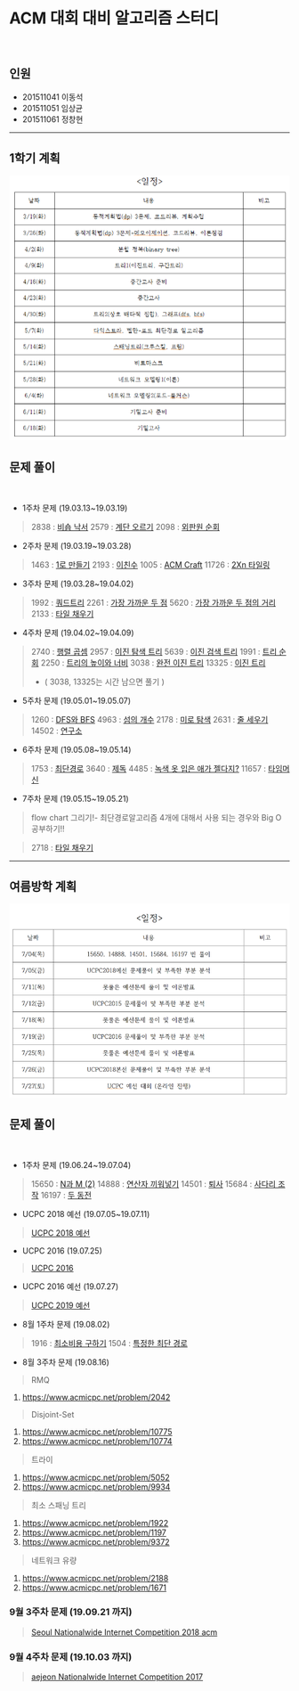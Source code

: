 
# ACM 대회 대비 알고리즘 스터디
​
## 인원
* 201511041 이동석
* 201511051 임상균
* 201511061 정창현
​
---------------------------------------------------

## 1학기 계획
   ![planning_chart.png](./참고자료/planning_chart.png)
   
## 문제 풀이
​
* 1주차 문제 (19.03.13~19.03.19)
​
> 2838 : [비숍 낙서](https://www.acmicpc.net/problem/2838)
> 2579 : [계단 오르기](https://www.acmicpc.net/problem/2579)
> 2098 : [외판원 순회](https://www.acmicpc.net/problem/2098)
​
* 2주차 문제 (19.03.19~19.03.28)
​
> 1463 : [1로 만들기](https://www.acmicpc.net/problem/1463)
> 2193 : [이친수](https://www.acmicpc.net/problem/2193)
> 1005 : [ACM Craft](https://www.acmicpc.net/problem/1005)
> 11726 : [2Xn 타일링](https://www.acmicpc.net/problem/11726)
​
* 3주차 문제 (19.03.28~19.04.02)
​
> 1992 : [쿼드트리](https://www.acmicpc.net/problem/1992)
> 2261 : [가장 가까운 두 점](https://www.acmicpc.net/problem/2261)
> 5620 : [가장 가까운 두 점의 거리](https://www.acmicpc.net/problem/5620)
> 2133 : [타일 채우기](https://www.acmicpc.net/problem/2133)
​
* 4주차 문제 (19.04.02~19.04.09)
​
> 2740 : [행렬 곱셈](https://www.acmicpc.net/problem/2740)
> 2957 : [이진 탐색 트리](https://www.acmicpc.net/problem/2957)
> 5639 : [이진 검색 트리](https://www.acmicpc.net/problem/5639)
> 1991 : [트리 순회](https://www.acmicpc.net/problem/1991)
> 2250 : [트리의 높이와 너비](https://www.acmicpc.net/problem/2250)
> 3038 : [완전 이진 트리](https://www.acmicpc.net/problem/3038)
> 13325 : [이진 트리](https://www.acmicpc.net/problem/13325)
> - ( 3038, 13325는 시간 남으면 풀기 )
​
* 5주차 문제 (19.05.01~19.05.07)
​
> 1260 : [DFS와 BFS](https://www.acmicpc.net/problem/1260)
> 4963 : [섬의 개수](https://www.acmicpc.net/problem/4963)
> 2178 : [미로 탐색](https://www.acmicpc.net/problem/2178)
> 2631 : [줄 세우기](https://www.acmicpc.net/problem/2631)
> 14502 : [연구소](https://www.acmicpc.net/problem/14502)
​
* 6주차 문제 (19.05.08~19.05.14)
​
> 1753 : [최단경로](https://www.acmicpc.net/problem/1753)
> 3640 : [제독](https://www.acmicpc.net/problem/3640)
> 4485 : [녹색 옷 입은 애가 젤다지?](https://www.acmicpc.net/problem/4485)
> 11657 : [타임머신](https://www.acmicpc.net/problem/11657)
​
* 7주차 문제 (19.05.15~19.05.21)

> flow chart 그리기!- 최단경로알고리즘 4개에 대해서 사용 되는 경우와 Big O 공부하기!!

> 2718 : [타일 채우기](https://www.acmicpc.net/problem/2718)

-----------------------------------------------------------

## 여름방학 계획
   ![july_plan.png](./참고자료/july_plan.png)
   
## 문제 풀이
​
* 1주차 문제 (19.06.24~19.07.04)
​
> 15650 : [N과 M (2)](https://www.acmicpc.net/problem/15650)
> 14888 : [연산자 끼워넣기](https://www.acmicpc.net/problem/14888)
> 14501 : [퇴사](https://www.acmicpc.net/problem/14501)
> 15684 : [사다리 조작](https://www.acmicpc.net/problem/15684)
> 16197 : [두 동전](https://www.acmicpc.net/problem/16197)

* UCPC 2018 예선 (19.07.05~19.07.11)
> [UCPC 2018 예선](https://www.acmicpc.net/category/detail/1891)
* UCPC 2016 (19.07.25)​
> [UCPC 2016](https://www.acmicpc.net/category/detail/1510)
* UCPC 2016 예선 (19.07.27)​
> [UCPC 2019 예선](https://www.acmicpc.net/category/detail/2053)

* 8월 1주차 문제 (19.08.02)
​
> 1916 : [최소비용 구하기](https://www.acmicpc.net/problem/1916)
> 1504 : [특정한 최단 경로](https://www.acmicpc.net/problem/1504)

* 8월 3주차 문제 (19.08.16)

> RMQ

1. <https://www.acmicpc.net/problem/2042> 


> Disjoint-Set

1. <https://www.acmicpc.net/problem/10775>
2. <https://www.acmicpc.net/problem/10774>


> 트라이

1. <https://www.acmicpc.net/problem/5052>
2. <https://www.acmicpc.net/problem/9934>

> 최소 스패닝 트리

1. <https://www.acmicpc.net/problem/1922>
2. <https://www.acmicpc.net/problem/1197>
3. <https://www.acmicpc.net/problem/9372>

> 네트워크 유량

1. <https://www.acmicpc.net/problem/2188>
2. <https://www.acmicpc.net/problem/1671>



### 9월 3주차 문제 (19.09.21 까지)
> [Seoul Nationalwide Internet Competition 2018 acm](https://www.acmicpc.net/category/detail/1935)


### 9월 4주차 문제 (19.10.03 까지)
> [aejeon Nationalwide Internet Competition 2017](https://www.acmicpc.net/category/detail/1758)

